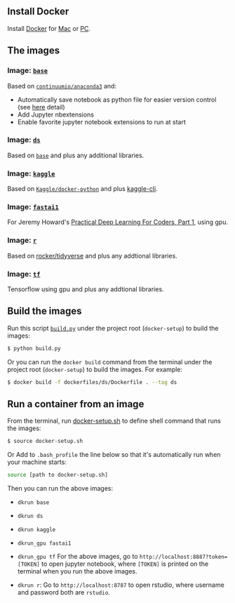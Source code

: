 ## Install Docker
Install [Docker](https://www.docker.com/) for [Mac](https://www.docker.com/docker-mac) or [PC](https://www.docker.com/docker-windows).

## The images
### Image: [`base`](https://github.com/yang-zhang/docker-setup/blob/master/dockerfiles/base/Dockerfile)
Based on [`continuumio/anaconda3`](https://hub.docker.com/r/continuumio/anaconda3/) and:
- Automatically save notebook as python file for easier version control (see [here](https://github.com/yang-zhang/docker-setup/blob/master/save_notebook_as_py_file.md) detail)
- Add Jupyter nbextensions
- Enable favorite jupyter notebook extensions to run at start
### Image: [`ds`](https://github.com/yang-zhang/docker-setup/blob/master/dockerfiles/ds/Dockerfile)
Based on [`base`](https://github.com/yang-zhang/docker-setup/blob/master/dockerfiles/base/Dockerfile) and plus any additional libraries.
### Image: [`kaggle`](https://github.com/yang-zhang/docker-setup/blob/master/dockerfiles/kaggle/Dockerfile)
Based on [`Kaggle/docker-python`](https://github.com/Kaggle/docker-python) and plus [kaggle-cli](https://github.com/floydwch/kaggle-cli).
### Image: [`fastai1`](https://github.com/yang-zhang/docker-setup/blob/master/dockerfiles/fastai1/Dockerfile) 
For Jeremy Howard's [Practical Deep Learning For Coders, Part 1](http://course.fast.ai/), using gpu.
### Image: [`r`](https://github.com/yang-zhang/docker-setup/blob/master/dockerfiles/r/Dockerfile)
Based on [rocker/tidyverse](https://hub.docker.com/r/rocker/tidyverse/) and plus any addtional libraries.
### Image: [`tf`](https://github.com/yang-zhang/docker-setup/blob/master/dockerfiles/tf/Dockerfile)
Tensorflow using gpu and plus any addtional libraries.

## Build the images
Run this script [`build.py`](https://github.com/yang-zhang/docker-setup/blob/master/build.py) under the project root (`docker-setup`)  to build the images:
```sh
$ python build.py
```

Or you can run the `docker build` command from the terminal under the project root (`docker-setup`) to build the images. For example:
```sh
$ docker build -f dockerfiles/ds/Dockerfile . --tag ds
```

## Run a container from an image
From the terminal, run [docker-setup.sh](https://github.com/yang-zhang/docker-setup/blob/master/docker-setup.sh) to define shell command that runs the images:
```sh
$ source docker-setup.sh
```
Or Add to `.bash_profile` the line below so that it's automatically run when your machine starts:
```sh
source [path to docker-setup.sh]
```

Then you can run the above images:
- `dkrun base`
- `dkrun ds` 
- `dkrun kaggle`
- `dkrun_gpu fastai1`
- `dkrun_gpu tf`
For the above images, go to `http://localhost:8887?token=[TOKEN]` to open jupyter notebook, where `[TOKEN]` is printed on the terminal when you run the above images.

- `dkrun r`: Go to `http://localhost:8787` to open rstudio, where username and password both are `rstudio`.
